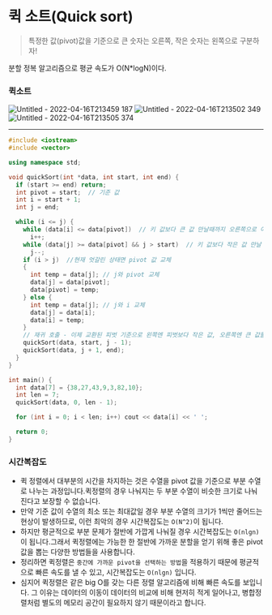 # 퀵 소트(Quick sort)

> 특정한 값(pivot)값을 기준으로 큰 숫자는 오른쪽, 작은 숫자는 왼쪽으로 구분하자!
> 

분할 정복 알고리즘으로 평균 속도가 O(N*logN)이다.

### **퀵소트**

![Untitled - 2022-04-16T213459 187](https://user-images.githubusercontent.com/71035113/163675193-f194548f-bdfc-4a35-bbce-eb2afbc291e5.png)
![Untitled - 2022-04-16T213502 349](https://user-images.githubusercontent.com/71035113/163675196-7e11c96c-7112-4419-962b-7c0d4d88ee1a.png)
![Untitled - 2022-04-16T213505 374](https://user-images.githubusercontent.com/71035113/163675198-d5896e07-a58a-4a03-bb20-15357430ed62.png)

---

```cpp
#include <iostream>
#include <vector>

using namespace std;

void quickSort(int *data, int start, int end) {
  if (start >= end) return;
  int pivot = start;  // 기준 값
  int i = start + 1;
  int j = end;

  while (i <= j) {
    while (data[i] <= data[pivot])  // 키 값보다 큰 값 만날때까지 오른쪽으로 이동
      i++;
    while (data[j] >= data[pivot] && j > start)  // 키 값보다 작은 값 만날 때까지 왼쪽으로 이동
      j--;
    if (i > j)  //현재 엇갈린 상태면 pivot 값 교체
    {
      int temp = data[j]; // j와 pivot 교체
      data[j] = data[pivot];
      data[pivot] = temp;
    } else {
      int temp = data[j]; // j와 i 교체
      data[j] = data[i];
      data[i] = temp;
    }
    // 재귀 호출 - 이제 교환된 피벗 기준으로 왼쪽엔 피벗보다 작은 값, 오른쪽엔 큰 값들만 존재함
    quickSort(data, start, j - 1);
    quickSort(data, j + 1, end);
  }
}

int main() {
  int data[7] = {38,27,43,9,3,82,10};
  int len = 7;
  quickSort(data, 0, len - 1);

  for (int i = 0; i < len; i++) cout << data[i] << ' ';

  return 0;
}
```

### **시간복잡도**

- 퀵 정렬에서 대부분의 시간을 차지하는 것은 수열을 pivot 값을 기준으로 부분 수열로 나누는 과정입니다.퀵정렬의 경우 나눠지는 두 부분 수열이 비슷한 크기로 나눠진다고 보장할 수 없습니다.
- 만약 기준 값이 수열의 최소 또는 최대값일 경우 부분 수열의 크기가 1씩만 줄어드는 현상이 발생하므로, 이런 최악의 경우 시간복잡도는 `O(N^2)`이 됩니다.
- 하지만 평균적으로 부분 문제가 절반에 가깝게 나눠질 경우 시간복잡도는 `O(nlgn)`이 됩니다.그래서 퀵정렬에는 가능한 한 절반에 가까운 분할을 얻기 위해 좋은 pivot 값을 뽑는 다양한 방법들을 사용합니다.
- 정리하면 퀵정렬은 `중간에 가까운 pivot을 선택하는 방법`을 적용하기 때문에 평균적으로 빠른 속도를 낼 수 있고, 시간복잡도는 `O(nlgn)` 입니다.
- 심지어 퀵정렬은 같은 big O를 갖는 다른 정렬 알고리즘에 비해 빠른 속도를 보입니다. 그 이유는 데이터의 이동이 데이터의 비교에 비해 현저히 적게 일어나고, 병합정렬처럼 별도의 메모리 공간이 필요하지 않기 때문이라고 합니다.
